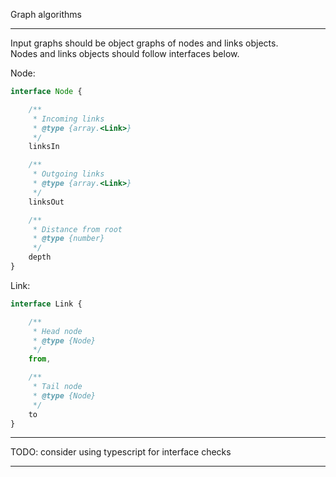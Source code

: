 Graph algorithms

---

Input graphs should be object graphs of nodes and links objects.  
Nodes and links objects should follow interfaces below.

Node:  

```javascript
interface Node {

    /**
     * Incoming links
     * @type {array.<Link>}
     */
    linksIn

    /**
     * Outgoing links
     * @type {array.<Link>}
     */
    linksOut

    /**
     * Distance from root
     * @type {number}
     */
    depth
}
```

Link:  

```javascript
interface Link {

    /**
     * Head node
     * @type {Node}
     */
    from,

    /**
     * Tail node
     * @type {Node}
     */
    to
}
```
---

TODO: consider using typescript for interface checks

---